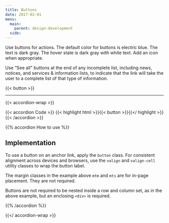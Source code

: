```yaml
---
title: Buttons
date: 2017-02-01
menu:
  main:
    parent: design-development
  side:
---
```


Use buttons for actions. The default color for buttons is electric blue. The text is dark gray. The hover state is dark gray with white text. Add an icon when appropriate.

Use “See all" buttons at the end of any incomplete list, including news, notices, and services & information lists, to indicate that the link will take the user to a complete list of that type of information.

{{< button >}}

---

{{< accordion-wrap >}}

{{< accordion Code >}}
  {{< highlight html >}}{{< button >}}{{</ highlight >}}
{{< /accordion >}}

{{% accordion How to use %}}
## Implementation
To use a button on an anchor link, apply the `button` class. For consistent alignment across devices and browsers, use the `valign` and `valign-cell` utility classes to wrap the button label.

The margin classes in the example above `mtm` and `mts` are for in-page placement. They are not required.

Buttons are not required to be nested inside a row and column set, as in the above example, but an enclosing `<div>` is required.

{{% /accordion %}}

{{</ accordion-wrap >}}
